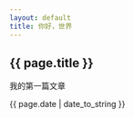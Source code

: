 ```yaml
---
layout: default
title: 你好，世界
---
```


## {{ page.title }}

我的第一篇文章

{{ page.date | date_to_string }}